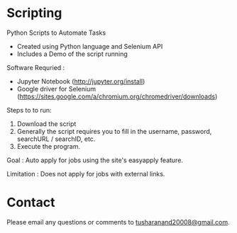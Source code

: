 # Scripting
Python Scripts to Automate Tasks
- Created using Python language and Selenium API
- Includes a Demo of the script running

Software Requried : 
- Jupyter Notebook (http://jupyter.org/install)
- Google driver for Selenium (https://sites.google.com/a/chromium.org/chromedriver/downloads)

Steps to to run:

1) Download the script
2) Generally the script requires you to fill in the username, password, searchURL / searchID, etc.
3) Execute the program.

Goal : Auto apply for jobs using the site's easyapply feature.

Limitation : Does not apply for jobs with external links.

# Contact
Please email any questions or comments to tusharanand20008@gmail.com.
